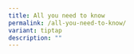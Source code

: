 ```yaml
---
title: All you need to know
permalink: /all-you-need-to-know/
variant: tiptap
description: ""
---
```

